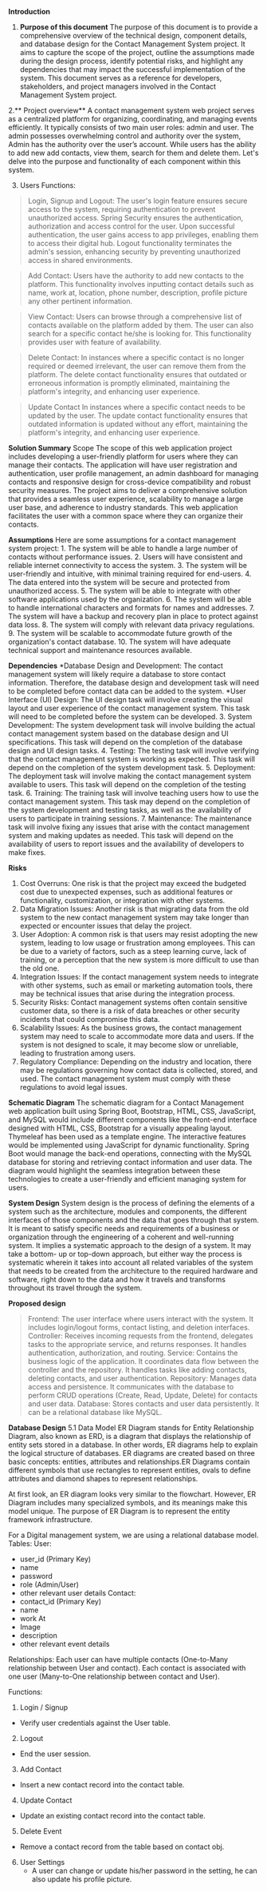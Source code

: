 **Introduction**
1. **Purpose of this document**
The purpose of this document is to provide a comprehensive overview of the technical design, component details, and database design for the Contact Management System project. It aims to capture the scope of the project, outline the assumptions made during the design process, identify potential risks, and highlight any dependencies that may impact the successful implementation of the system. This document serves as a reference for developers, stakeholders, and project managers involved in the Contact Management System project.

2.** Project overview**
A contact management system web project serves as a centralized platform for organizing, coordinating, and managing events efficiently. It typically consists of two main user roles: admin and user. The admin possesses overwhelming control and authority over the system, Admin has the authority over the user’s account.  While users has the ability to add new add contacts, view them, search for them and delete them. Let's delve into the purpose and functionality of each component within this system.

3. Users Functions:
> Login, Signup and Logout:
The user's login feature ensures secure access to the system, requiring authentication to prevent unauthorized access. Spring Security ensures the authentication, authorization 	and access control for the user.  Upon successful authentication, the user gains access to app privileges, enabling them to access their digital hub. Logout functionality 		terminates the admin's session, enhancing security by preventing unauthorized access in shared environments.

> Add Contact:
Users have the authority to add new contacts to the platform. This functionality involves inputting contact details such as name, work at, location, phone number, description, 	profile picture any other pertinent information.

> View Contact:
Users can browse through a comprehensive list of contacts available on the platform added by them. The user can also search for a specific contact he/she is looking for. This 		functionality provides user with feature of availability.

> Delete Contact:
In instances where a specific contact is no longer required or deemed irrelevant, the user can remove them from the platform. The delete contact functionality ensures that 		outdated or erroneous information is promptly eliminated, maintaining the platform's integrity, and enhancing user experience.

> Update Contact
In instances where a specific contact needs to be updated by the user. The update contact functionality ensures that outdated information is updated without any effort, 		maintaining the platform's integrity, and enhancing user experience.

**Solution Summary**
Scope
The scope of this web application project includes developing a user-friendly platform for users where they can manage their contacts. The application will have user registration and authentication, user profile management, an admin dashboard for managing contacts and  responsive design for cross-device compatibility and robust security measures. The project aims to deliver a comprehensive solution that provides a seamless user experience, scalability to manage a large user base, and adherence to industry standards. This web application facilitates the user with a common space where they can organize their contacts. 

**Assumptions**
	Here are some assumptions for a contact management system project:
	1.	The system will be able to handle a large number of contacts without performance issues.
	2.	Users will have consistent and reliable internet connectivity to access the system.
	3.	The system will be user-friendly and intuitive, with minimal training required for end-users.
	4.	The data entered into the system will be secure and protected from unauthorized access.
	5.	The system will be able to integrate with other software applications used by the organization.
	6.	The system will be able to handle international characters and formats for names and addresses.
	7.	The system will have a backup and recovery plan in place to protect against data loss.
	8.	The system will comply with relevant data privacy regulations.
	9.	The system will be scalable to accommodate future growth of the organization's contact database.
	10.	The system will have adequate technical support and maintenance resources available.

**Dependencies**
	*Database Design and Development: The contact management system will likely require a database to store contact information. Therefore, the database design and development task 				will need to be completed before contact data can be added to the system.
	*User Interface (UI) Design: The UI design task will involve creating the visual layout and user experience of the contact management system. This task will need to be completed before the system can be developed.
	3.	System Development: The system development task will involve building the actual contact management system based on the database design and UI specifications. This task will depend on the completion of the database design and UI design tasks.
	4.	Testing: The testing task will involve verifying that the contact management system is working as expected. This task will depend on the completion of the system development task.
	5.	Deployment: The deployment task will involve making the contact management system available to users. This task will depend on the completion of the testing task.
	6.	Training: The training task will involve teaching users how to use the contact management system. This task may depend on the completion of the system development and testing tasks, as well as the availability of users to participate in training sessions.
	7.	Maintenance: The maintenance task will involve fixing any issues that arise with the contact management system and making updates as needed. This task will depend on the availability of users to report issues and the availability of developers to make fixes.

**Risks**
1.	Cost Overruns: One risk is that the project may exceed the budgeted cost due to unexpected expenses, such as additional features or functionality, customization, or integration with other systems.
2.	Data Migration Issues: Another risk is that migrating data from the old system to the new contact management system may take longer than expected or encounter issues that delay the project.
3.	User Adoption: A common risk is that users may resist adopting the new system, leading to low usage or frustration among employees. This can be due to a variety of factors, such as a steep learning curve, lack of training, or a perception that the new system is more difficult to use than the old one.
4.	Integration Issues: If the contact management system needs to integrate with other systems, such as email or marketing automation tools, there may be technical issues that arise during the integration process.
5.	Security Risks: Contact management systems often contain sensitive customer data, so there is a risk of data breaches or other security incidents that could compromise this data.
6.	Scalability Issues: As the business grows, the contact management system may need to scale to accommodate more data and users. If the system is not designed to scale, it may become slow or unreliable, leading to frustration among users.
7.	Regulatory Compliance: Depending on the industry and location, there may be regulations governing how contact data is collected, stored, and used. The contact management system must comply with these regulations to avoid legal issues.


**Schematic Diagram**
The schematic diagram for a Contact Management web application built using Spring Boot, Bootstrap, HTML, CSS, JavaScript, and MySQL would include different components like the front-end interface designed with HTML, CSS, Bootstrap for a visually appealing layout. Thymeleaf has been used as a template engine. The interactive features would be implemented using JavaScript for dynamic functionality. Spring Boot would manage the back-end operations, connecting with the MySQL database for storing and retrieving contact information and user data. The diagram would highlight the seamless integration between these technologies to create a user-friendly and efficient managing system for users.

**System Design**
System design is the process of defining the elements of a system such as the architecture, modules and components, the different interfaces of those components and the data that goes through that system. It is meant to satisfy specific needs and requirements of a business or organization through the engineering of a coherent and well-running system. It implies a systematic approach to the design of a system. It may take a bottom- up or top-down approach, but either way the process is systematic wherein it takes into account all related variables of the system that needs to be created from the architecture to the required hardware and software, right down to the data and how it travels and transforms throughout its travel through the system.

**Proposed design**
>Frontend: The user interface where users interact with the system. It includes login/logout forms, contact listing, and deletion interfaces. 
>Controller: Receives incoming requests from the frontend, delegates tasks to the appropriate service, and returns responses. It handles authentication, authorization, and routing.
>Service: Contains the business logic of the application. It coordinates data flow between the controller and the repository. It handles tasks like adding contacts, deleting contacts, and user authentication.
>Repository: Manages data access and persistence. It communicates with the database to perform CRUD operations (Create, Read, Update, Delete) for contacts and user data.
>Database: Stores contacts and user data persistently. It can be a relational database like MySQL.

**Database Design**
5.1	Data Model
ER Diagram stands for Entity Relationship Diagram, also known as ERD, is a diagram that displays the relationship of entity sets stored in a database. In other words, ER diagrams help to explain the logical structure of databases. ER diagrams are created based on three basic concepts: entities, attributes and relationships.ER Diagrams contain different symbols that use rectangles to represent entities, ovals to define attributes and diamond shapes to represent relationships.

At first look, an ER diagram looks very similar to the flowchart. However, ER Diagram includes many specialized symbols, and its meanings make this model unique. The purpose of ER Diagram is to represent the entity framework infrastructure.
                   
For a Digital management system, we are using a relational database model.
Tables:
User:
   - user_id (Primary Key)
   - name
   - password
   - role (Admin/User)
   - other relevant user details
Contact:
   - contact_id (Primary Key)
   - name
   - work At
   - Image
   - description
   - other relevant event details

Relationships:
Each user can have multiple contacts (One-to-Many relationship between User and contact).
Each contact is associated with one user (Many-to-One relationship between contact and User).

Functions:
1.	Login / Signup
   - Verify user credentials against the User table.
2. 	Logout
   - End the user session.
3. 	Add Contact
   - Insert a new contact record into the contact table.
4.	Update Contact
   - Update an existing contact record into the contact table.
5.	Delete Event
   - Remove a contact record from the table based on contact obj.
6.	User Settings
	 - A user can change or update his/her password in the setting, he can also update his profile picture.
